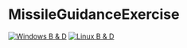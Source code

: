 # MissileGuidanceExercise
[![Windows B & D](https://github.com/chemizt/MissileGuidanceExercise/actions/workflows/WindowsB&D.yml/badge.svg?branch=master)](https://github.com/chemizt/MissileGuidanceExercise/actions/workflows/WindowsB&D.yml)
[![Linux B & D](https://github.com/chemizt/MissileGuidanceExercise/actions/workflows/LinuxB&D.yml/badge.svg?branch=master)](https://github.com/chemizt/MissileGuidanceExercise/actions/workflows/LinuxB&D.yml)
